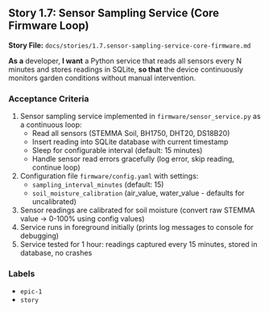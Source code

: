 ## Story 1.7: Sensor Sampling Service (Core Firmware Loop)

**Story File:** `docs/stories/1.7.sensor-sampling-service-core-firmware.md`

**As a** developer,
**I want** a Python service that reads all sensors every N minutes and stores readings in SQLite,
**so that** the device continuously monitors garden conditions without manual intervention.

### Acceptance Criteria
1. Sensor sampling service implemented in `firmware/sensor_service.py` as a continuous loop:
   - Read all sensors (STEMMA Soil, BH1750, DHT20, DS18B20)
   - Insert reading into SQLite database with current timestamp
   - Sleep for configurable interval (default: 15 minutes)
   - Handle sensor read errors gracefully (log error, skip reading, continue loop)
2. Configuration file `firmware/config.yaml` with settings:
   - `sampling_interval_minutes` (default: 15)
   - `soil_moisture_calibration` (air_value, water_value - defaults for uncalibrated)
3. Sensor readings are calibrated for soil moisture (convert raw STEMMA value → 0-100% using config values)
4. Service runs in foreground initially (prints log messages to console for debugging)
5. Service tested for 1 hour: readings captured every 15 minutes, stored in database, no crashes

### Labels
- `epic-1`
- `story`

